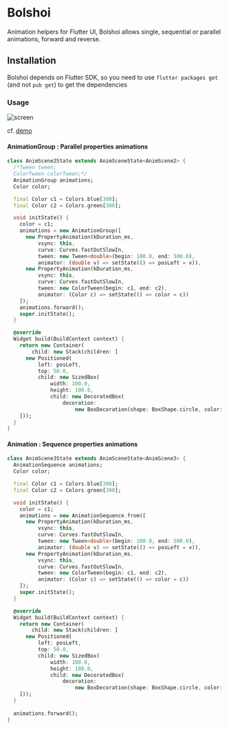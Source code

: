 # Bolshoi

Animation helpers for Flutter UI, Bolshoi allows single, sequential or parallel animations, forward and reverse.

## Installation

Bolshoi depends on Flutter SDK, so you need to use `flutter packages get` (and not `pub get`) to get the dependencies

### Usage

![screen](screen.gif)

cf. [demo](https://github.com/rxlabz/bolshoi/tree/master/example/bolshoi_demo)


#### AnimationGroup : Parallel properties animations

```dart
class AnimScene2State extends AnimSceneState<AnimScene2> {
  /*Tween tween;
  ColorTween colorTween;*/
  AnimationGroup animations;
  Color color;

  final Color c1 = Colors.blue[300];
  final Color c2 = Colors.green[300];

  void initState() {
    color = c1;
    animations = new AnimationGroup([
      new PropertyAnimation(kDuration_ms,
          vsync: this,
          curve: Curves.fastOutSlowIn,
          tween: new Tween<double>(begin: 100.0, end: 500.0),
          animator: (double v) => setState(() => posLeft = v)),
      new PropertyAnimation(kDuration_ms,
          vsync: this,
          curve: Curves.fastOutSlowIn,
          tween: new ColorTween(begin: c1, end: c2),
          animator: (Color c) => setState(() => color = c))
    ]);
    animations.forward();
    super.initState();
  }

  @override
  Widget build(BuildContext context) {
    return new Container(
        child: new Stack(children: [
      new Positioned(
          left: posLeft,
          top: 50.0,
          child: new SizedBox(
              width: 100.0,
              height: 100.0,
              child: new DecoratedBox(
                  decoration:
                      new BoxDecoration(shape: BoxShape.circle, color: color))))
    ]));
  }
}
```

#### Animation : Sequence properties animations

```dart
class AnimScene3State extends AnimSceneState<AnimScene3> {
  AnimationSequence animations;
  Color color;

  final Color c1 = Colors.blue[300];
  final Color c2 = Colors.green[300];

  void initState() {
    color = c1;
    animations = new AnimationSequence.from([
      new PropertyAnimation(kDuration_ms,
          vsync: this,
          curve: Curves.fastOutSlowIn,
          tween: new Tween<double>(begin: 100.0, end: 500.0),
          animator: (double v) => setState(() => posLeft = v)),
      new PropertyAnimation(kDuration_ms,
          vsync: this,
          curve: Curves.fastOutSlowIn,
          tween: new ColorTween(begin: c1, end: c2),
          animator: (Color c) => setState(() => color = c))
    ]);
    super.initState();
  }

  @override
  Widget build(BuildContext context) {
    return new Container(
        child: new Stack(children: [
      new Positioned(
          left: posLeft,
          top: 50.0,
          child: new SizedBox(
              width: 100.0,
              height: 100.0,
              child: new DecoratedBox(
                  decoration:
                      new BoxDecoration(shape: BoxShape.circle, color: color))))
    ]));
  }
  
  animations.forward();
}

```
